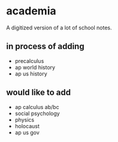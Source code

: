 # academia
A digitized version of a lot of school notes.
## in process of adding
- precalculus
- ap world history
- ap us history

## would like to add
- ap calculus ab/bc
- social psychology
- physics
- holocaust
- ap us gov
